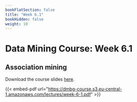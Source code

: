```yaml
---
bookFlatSection: false
title: "Week 6.1"
bookHidden: false
weight: 10
---
```


# Data Mining Course: Week 6.1

## Association mining

Download the course slides [here](https://dmbg-course.s3.eu-central-1.amazonaws.com/lectures/week-6-1.pdf).

{{< embed-pdf url="https://dmbg-course.s3.eu-central-1.amazonaws.com/lectures/week-6-1.pdf" >}}
